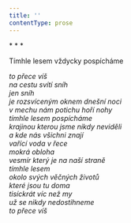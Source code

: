 ```yaml
---
title: ''
contentType: prose
---
```


\* \* \*

Tímhle lesem vždycky pospícháme

_to přece víš  
na cestu svítí sníh  
jen sníh  
je rozsvíceným oknem dnešní noci  
v mechu nám potichu hoří nohy  
tímhle lesem pospícháme  
krajinou kterou jsme nikdy neviděli  
a kde nás všichni znají  
vařící voda v řece  
mokrá obloha  
vesmír který je na naší straně  
tímhle lesem  
okolo svých věčných životů  
které jsou tu doma  
tisíckrát víc než my  
už se nikdy nedostihneme  
to přece víš_
